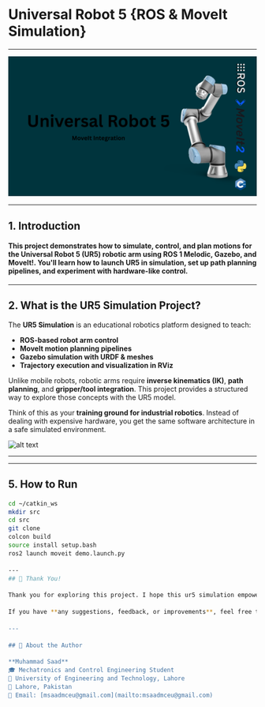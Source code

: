 # Universal Robot 5 {ROS & MoveIt Simulation}

---

![alt text](ur5_header.png)

---



<div class="section-border">

## 1. Introduction

#### This project demonstrates how to simulate, control, and plan motions for the **Universal Robot 5 (UR5)** robotic arm using **ROS 1 Melodic**, **Gazebo**, and **MoveIt!**. You'll learn how to launch UR5 in simulation, set up path planning pipelines, and experiment with hardware-like control.

</div>

---

<div class="section-border">

## 2. What is the UR5 Simulation Project?

The **UR5 Simulation** is an educational robotics platform designed to teach:

- **ROS-based robot arm control**  
- **MoveIt motion planning pipelines**  
- **Gazebo simulation with URDF & meshes**  
- **Trajectory execution and visualization in RViz**

Unlike mobile robots, robotic arms require **inverse kinematics (IK)**, **path planning**, and **gripper/tool integration**. This project provides a structured way to explore those concepts with the UR5 model.

Think of this as your **training ground for industrial robotics**. Instead of dealing with expensive hardware, you get the same software architecture in a safe simulated environment.

![alt text](ur5.gif)


---



</div>

---

<div class="section-border">

## 5. How to Run

   ```bash
   cd ~/catkin_ws
   mkdir src
   cd src
   git clone 
   colcon build
   source install setup.bash
   ros2 launch moveit demo.launch.py

---
## 🙏 Thank You!

Thank you for exploring this project. I hope this ur5 simulation empowers you to dive deeper into robotics, hands-on learning, and real-world system integration. Your interest and dedication to building robots is what drives innovation in this field.

If you have **any suggestions, feedback, or improvements**, feel free to open an issue or reach out to me directly. Collaboration and learning go hand in hand, and I'd love to hear from you!

---

## 👤 About the Author

**Muhammad Saad**  
🎓 Mechatronics and Control Engineering Student  
🏫 University of Engineering and Technology, Lahore  
📍 Lahore, Pakistan  
📧 Email: [msaadmceu@gmail.com](mailto:msaadmceu@gmail.com)
